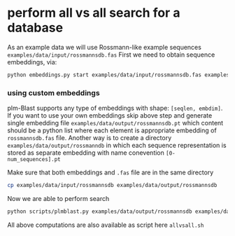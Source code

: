 # perform all vs all search for a database

As an example data we will use Rossmann-like example sequences `examples/data/input/rossmannsdb.fas`
First we need to obtain sequence embeddings, via:

```bash 
python embeddings.py start examples/data/input/rossmannsdb.fas examples/data/output/rossmannsdb.fas -embedder pt --gpu -bs 0 --asdir
```
### using custom embeddings
plm-Blast supports any type of embeddings with shape: `[seqlen, embdim]`. If you want to use your own embeddings skip above step and generate single
embedding file `examples/data/output/rossmannsdb.pt` which content should be a python list where each element is appropriate embedding of `rossmannsdb.fas` file.
Another way is to create a directory `examples/data/output/rossmanndb` in which each sequence representation is stored as separate embedding with name conevention
`[0-num_sequences].pt`

Make sure that both embeddings and `.fas` file are in the same directory
```bash
cp examples/data/input/rossmannsdb examples/data/output/rossmannsdb
```

Now we are able to perform search
```bash
python scripts/plmblast.py examples/data/output/rossmannsdb examples/data/output/rossmannsdb allvsall.csv --use_chunks
```
All above computations are also available as script here `allvsall.sh`